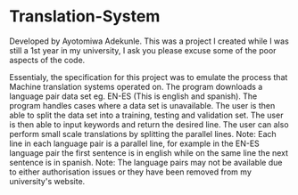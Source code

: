 # Translation-System
Developed by Ayotomiwa Adekunle.
This was a project I created while I was still a 1st year in my university, I ask you please excuse some of the poor aspects of the code.

Essentialy, the specification for this project was to emulate the process that Machine translation systems operated on.
The program downloads a language pair data set eg. EN-ES (This is english and spanish).
The program handles cases where a data set is unavailable.
The user is then able to split the data set into a training, testing and validation set.
The user is then able to input keywords and return the desired line.
The user can also perform small scale translations by splitting the parallel lines.
Note: Each line in each language pair is a parallel line, for example in the EN-ES language pair the first sentence is in english while on the same line the next sentence is in spanish.
Note: The language pairs may not be available due to either authorisation issues or they have been removed from my university's website.
